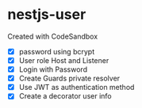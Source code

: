 # nestjs-user

Created with CodeSandbox

- [x] password using bcrypt
- [x] User role Host and Listener
- [x] Login with Password
- [x] Create Guards private resolver
- [x] Use JWT as authentication method
- [x] Create a decorator user info
